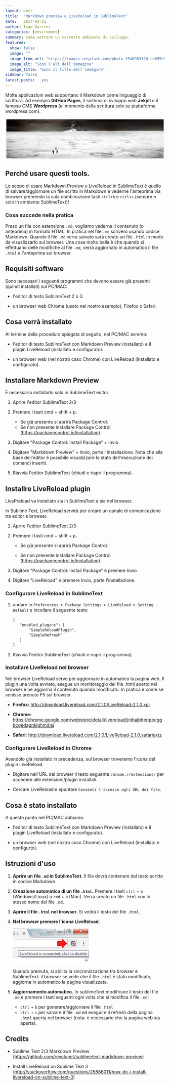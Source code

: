 ```yaml
---
layout: post
title:  "Markdown preview e LiveReload in SublimeText"
date:   2017-02-11
author: Ivan Garrini
categories: [enviroment]
summary: Come settare un corretto ambiente di sviluppo.  
featured:
  show: false
  image: ""
  image_from_url: "https://images.unsplash.com/photo-1546963128-ce695e989bac?ixlib=rb-1.2.1&ixid=eyJhcHBfaWQiOjEyMDd9&auto=format&fit=crop&w=1769&q=80"
  image_alt: "Sono l'alt dell'immagine"
  image_title: "Sono il title dell'immagine"
sidebar: false 
latest_posts:   yes
---
```


Molte applicazioni web supportano il Markdown come linguaggio di scrittura. Ad esempio **GitHub Pages**, il sistema di sviluppo web **Jekyll** o il famoso CMS **Wordpress** (al momento della scrittura solo su piattaforma wordpress.com). 

![picture alt](../img/thethaw_header.jpg "Title is optional")

## Perché usare questi tools. 
Lo scopo di usare Markdown Preview e LiveReload in SublimeText è quello di salvare/aggiornare un file scritto in Markdown e vederne l'anteprima via browser premendo la sola combinazione tasti `ctrl+b` e `ctrl+s` (sempre e solo in ambiente SublimeText)!

### Cosa succede nella pratica

Preso un file con estensione `.md`, vogliamo vederne il contenuto (o anteprima) in formato HTML. In pratica nel file `.md` scriverò usando codice Markdown. Quando il file `.md` verrà salvato sarà creato un file `.html` in modo da visualizzarlo sul browser. Una cosa molto bella è che quando si effettuano delle modifiche al file `.md`, verrà aggiornato in automatico il file `.html` e l'anteprima sul browser. 

## Requisiti software

Sono necessari i seguenti programmi che devono essere già presenti (quindi installati) sul PC/MAC: 

* l'editor di testo SublimeText 2 o 3.

* un browser web Chrome (usato nel nostro esempio), Firefox o Safari.

## Cosa verrà installato

Al termine della procedura spiegata di seguito, nel PC/MAC avremo:

- l'editor di testo SublimeText con Markdown Preview (installato) e il plugin LiveReload (installato e configurato).

- un browser web (nel nostro caso Chrome) con LiveReload (installato e configurato). 

## Installare Markdown Preview

È necessario installarlo solo in SublimeText editor.

1. Aprire l'editor SublimeText 2/3

2. Premere i tasti cmd + shift + p. 
	
	- Se già presente si aprirà Package Control. 
	- Se non presente installare Package Control (https://packagecontrol.io/installation). 

3. Digitare "Package Control: Install Package" + Invio

4. Digitare "Markdown Preview" + Invio, parte l'installazione. Nota che alla base dell'editor è possibile visualizzare lo stato dell'esecuzione dei comandi inseriti.

5. Riavvia l'editor SublimeText (chiudi e riapri il programma).

## Installre LiveReload plugin

LivePreload va installato sia in SublimeText e sia nel browser. 

In Sublime Text, LiveReload servirà per creare un canale di comunicazione tra editor e browser.

1. Aprire l'editor SublimeText 2/3

2. Premere i tasti cmd + shift + p. 
	
	- Se già presente si aprirà Package Control. 

	- Se non presente installare Package Control (https://packagecontrol.io/installation). 

3. Digitare "Package Control: Install Package" e premere Invio 

4. Digitare "LiveReload" e premere Invio, parte l'installazione. 

### Configurare LiveReload in SublimeText

1.  andare in `Preferences > Package Settings > LiveReload > Setting - Default` e incollare il seguente testo: 

	```
	{ 
	   "enabled_plugins": [ 
	       "SimpleReloadPlugin", 
	       "SimpleRefresh" 
	   ]
	}
	```

2. Riavvia l'editor SublimeText (chiudi e riapri il programma).

### Installare LiveReload nel browser

Nel browser LiveReload serve per aggiornare in automatico la pagina web. Il plugin una volta avviato, esegue un monitoraggio del file .html aperto nel browser e ne aggiorna il contenuto quando modificato. In pratica è come se venisse prenuto F5 sul browser.

* **Firefox:** http://download.livereload.com/2.1.0/LiveReload-2.1.0.xpi 

* **Chrome:** https://chrome.google.com/webstore/detail/livereload/jnihajbhpnppcggbcgedagnkighmdlei 

* **Safari:** http://download.livereload.com/2.1.0/LiveReload-2.1.0.safariextz 



### Configurare LiveReload in Chrome

Avendolo già installato in precedenza, sul browser troveremo l'icona del plugin LiveReload. 
	
* Digitare nell'URL del browser il testo seguente `chrome://extensions/` per accedere alle estensioni/plugin installati. 

* Cercare LiveReload e spuntare `Consenti l'accesso agli URL dei file`.


## Cosa è stato installato

A questo punto nel PC/MAC abbiamo:

- l'editor di testo SublimeText con Markdown Preview (installato) e il plugin LiveReload (installato e configurato).

- un browser web (nel nostro caso Chrome) con LiveReload (installato e configurto).  

## Istruzioni d'uso

1. **Aprire un file `.md` in SublimeText.** Il file dovrà contenere del testo scritto in codice Markdown.

2. **Creazione automatica di un file `.html`.** Premere i tasti `ctrl` + `b` (Windows/Linux) o `cmd` + `b` (Mac). Verrà creato un file `.html` con lo stesso nome del file `.md`.

3. **Aprire il file `.html` nel browser.** Si vedrà il testo del file `.html`.

4. **Nel browser premere l'icona LiveReload.** 

	![picture alt](../img/livereload_browser_icon.png "Title is optional")

	Quando premuta, si abilita la sincronizzazione tra browser e SublimeText: il browser se vede che il file `.html` è stato modificato, aggiorna in automatico la pagina visualizzata.

5. **Aggiornamento automatico.** In sublimeText modificare il testo del file `.md` e premere i tasti seguenti ogni volta che si modifica il file `.md`:
	* `ctrl` + `b` per generare/aggiornare il file `.html` 
	* `ctrl` + `s` per salvare il file `.md` ed eseguire il refresh della pagina `.html` aperta nel browser (nota: è necessario che la pagina web sia aperta). 

## Credits

* Sublime Text 2/3 Markdown Preview (https://github.com/revolunet/sublimetext-markdown-preview)

* Install LiveReload on Sublime Text 3 (http://stackoverflow.com/questions/25886011/how-do-i-install-livereload-on-sublime-text-3) 